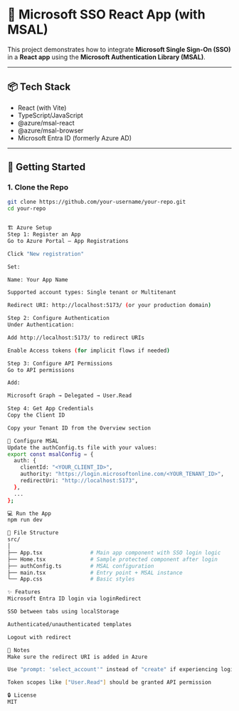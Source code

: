 # 🔐 Microsoft SSO React App (with MSAL)

This project demonstrates how to integrate **Microsoft Single Sign-On (SSO)** in a **React app** using the **Microsoft Authentication Library (MSAL)**.

---

## 📦 Tech Stack

- React (with Vite)
- TypeScript/JavaScript
- @azure/msal-react
- @azure/msal-browser
- Microsoft Entra ID (formerly Azure AD)

---

## 🚀 Getting Started

### 1. Clone the Repo

```bash
git clone https://github.com/your-username/your-repo.git
cd your-repo


🏗️ Azure Setup
Step 1: Register an App
Go to Azure Portal – App Registrations

Click "New registration"

Set:

Name: Your App Name

Supported account types: Single tenant or Multitenant

Redirect URI: http://localhost:5173/ (or your production domain)

Step 2: Configure Authentication
Under Authentication:

Add http://localhost:5173/ to redirect URIs

Enable Access tokens (for implicit flows if needed)

Step 3: Configure API Permissions
Go to API permissions

Add:

Microsoft Graph → Delegated → User.Read

Step 4: Get App Credentials
Copy the Client ID

Copy your Tenant ID from the Overview section

🔧 Configure MSAL
Update the authConfig.ts file with your values:
export const msalConfig = {
  auth: {
    clientId: "<YOUR_CLIENT_ID>",
    authority: "https://login.microsoftonline.com/<YOUR_TENANT_ID>",
    redirectUri: "http://localhost:5173",
  },
  ...
};

💻 Run the App
npm run dev

📁 File Structure
src/
│
├── App.tsx               # Main app component with SSO login logic
├── Home.tsx              # Sample protected component after login
├── authConfig.ts         # MSAL configuration
├── main.tsx              # Entry point + MSAL instance
└── App.css               # Basic styles

✨ Features
Microsoft Entra ID login via loginRedirect

SSO between tabs using localStorage

Authenticated/unauthenticated templates

Logout with redirect

📌 Notes
Make sure the redirect URI is added in Azure

Use "prompt: 'select_account'" instead of "create" if experiencing login issues

Token scopes like ["User.Read"] should be granted API permission

🔒 License
MIT
